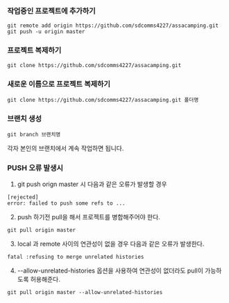 ### 작업중인 프로젝트에 추가하기
```
git remote add origin https://github.com/sdcomms4227/assacamping.git
git push -u origin master
```

### 프로젝트 복제하기
```
git clone https://github.com/sdcomms4227/assacamping.git
```

### 새로운 이름으로 프로젝트 복제하기

```
git clone https://github.com/sdcomms4227/assacamping.git 폴더명
```

### 브랜치 생성
```
git branch 브랜치명
```
각자 본인의 브랜치에서 계속 작업하면 됩니다.

### PUSH 오류 발생시

1. git push orign master 시 다음과 같은 오류가 발생할 경우
```
[rejected]
error: failed to push some refs to ...
```

2. push 하기전 pull을 해서 프로젝트를 병합해주어야 한다.
```
git pull origin master
```

3. local 과 remote 사이의 연관성이 없을 경우 다음과 같은 오류가 발생한다.
```
fatal :refusing to merge unrelated histories
```

4. --allow-unrelated-histories 옵션을 사용하여 연관성이 없더라도 pull이 가능하도록 허용해준다.
```
git pull origin master --allow-unrelated-histories
```
